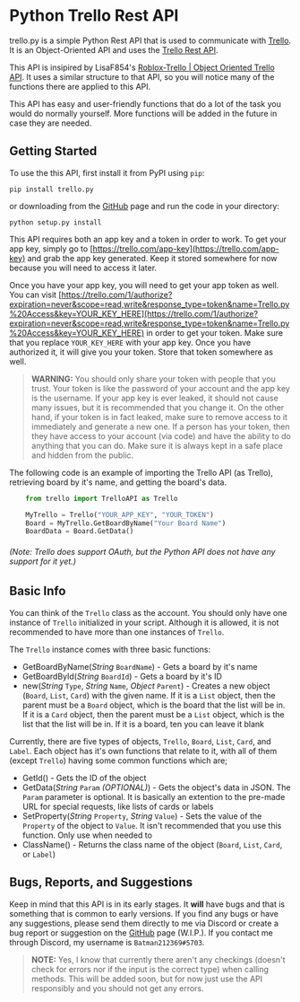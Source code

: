 Python Trello Rest API
=========================

trello.py is a simple Python Rest API that is used to communicate with [Trello]("https://trello.com/"). It is an Object-Oriented API and uses the [Trello Rest API](https://trello.com/docs/api/index.html).

This API is insipired by LisaF854's [Roblox-Trello | Object Oriented Trello API](https://devforum.roblox.com/t/roblox-trello-object-oriented-trello-api/233582). It uses a similar structure to that API, so you will notice many of the functions there are applied to this API.

This API has easy and user-friendly functions that do a lot of the task you would do normally yourself. More functions will be added in the future in case they are needed.

Getting Started
---------------

To use the this API, first install it from PyPI using `pip`:

    pip install trello.py

or downloading from the [GitHub]("https://github.com/Batman212369/trello.py") page and run the code in your directory:

    python setup.py install

This API requires both an app key and a token in order to work. To get your app key, simply go to [https://trello.com/app-key](https://trello.com/app-key) and grab the app key generated. Keep it stored somewhere for now because you will need to access it later.

Once you have your app key, you will need to get your app token as well. You can visit [https://trello.com/1/authorize?expiration=never&scope=read,write&response_type=token&name=Trello.py%20Access&key=YOUR_KEY_HERE](https://trello.com/1/authorize?expiration=never&scope=read,write&response_type=token&name=Trello.py%20Access&key=YOUR_KEY_HERE) in order to get your token. Make sure that you replace `YOUR_KEY_HERE` with your app key. Once you have authorized it, it will give you your token. Store that token somewhere as well.

> **WARNING:** You should only share your token with people that you trust. Your token is like the password of your account and the app key is the username. If your app key is ever leaked, it should not cause many issues, but it is recommended that you change it. On the other hand, if your token is in fact leaked, make sure to remove access to it immediately and generate a new one. If a person has your token, then they have access to your account (via code) and have the ability to do anything that you can do. Make sure it is always kept in a safe place and hidden from the public.

The following code is an example of importing the Trello API (as Trello), retrieving board by it's name, and getting the board's data. 
```python
    from trello import TrelloAPI as Trello

    MyTrello = Trello("YOUR_APP_KEY", "YOUR_TOKEN")
    Board = MyTrello.GetBoardByName("Your Board Name")
    BoardData = Board.GetData()
```
###### (*Note: Trello does support OAuth, but the Python API does not have any support for it yet.*)

Basic Info
---------------

You can think of the `Trello` class as the account. You should only have one instance of `Trello` initialized in your script. Although it is allowed, it is not recommended to have more than one instances of `Trello`.

The `Trello` instance comes with three basic functions:
 * GetBoardByName(*String* `BoardName`) - Gets a board by it's name
 * GetBoardById(*String* `BoardId`) - Gets a board by it's ID
 * new(*String* `Type`, *String* `Name`, *Object* `Parent`) - Creates a new object (`Board`, `List`, `Card`) with the given name. If it is a `List` object, then the parent must be a `Board` object, which is the board that the list will be in. If it is a `Card` object, then the parent must be a `List` object, which is the list that the list will be in. If it is a board, ten you can leave it blank

Currently, there are five types of objects, `Trello`, `Board`, `List`, `Card`, and `Label`. Each object has it's own functions that relate to it, with all of them (except `Trello`) having some common functions which are;
 * GetId() - Gets the ID of the object
 * GetData(*String* `Param` *(OPTIONAL)*) - Gets the object's data in JSON. The `Param` parameter is optional. It is basically an extention to the pre-made URL for special requests, like lists of cards or labels
 * SetProperty(*String* `Property`, *String* `Value`) - Sets the value of the `Property` of the object to `Value`. It isn't recommended that you use this function. Only use when needed to
 * ClassName() - Returns the class name of the object (`Board`, `List`, `Card`, or `Label`)

 Bugs, Reports, and Suggestions
---------------

Keep in mind that this API is in its early stages. It **will** have bugs and that is something that is common to early versions. If you find any bugs or have any suggestions, please send them directly to me via Discord or create a bug report or suggestion on the [GitHub]("https://github.com/Batman212369/trello.py") page  (W.I.P.). If you contact me through Discord, my username is `Batman212369#5703`.

> **NOTE:** Yes, I know that currently there aren't any checkings (doesn't check for errors nor if the input is the correct type) when calling methods. This will be added soon, but for now just use the API responsibly and you should not get any errors.
